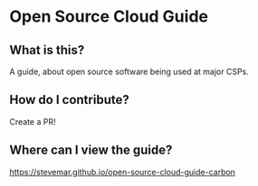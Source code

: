 # Open Source Cloud Guide

## What is this?

A guide, about open source software being used at major CSPs.

## How do I contribute?

Create a PR!

## Where can I view the guide?

<https://stevemar.github.io/open-source-cloud-guide-carbon>
